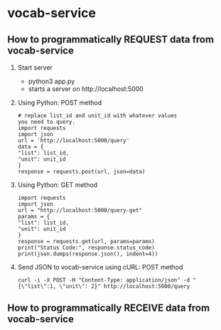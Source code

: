 # vocab-service

## How to programmatically REQUEST data from vocab-service
1. Start server
    - python3 app.py
    - starts a server on http://localhost:5000
2. Using Python: POST method

    ```
    # replace list_id and unit_id with whatever values
    you need to query.
    import requests
    import json
    url = 'http://localhost:5000/query'
    data = {
    "list": list_id,
    "unit": unit_id
    }
    response = requests.post(url, json=data)
    ```
3. Using Python: GET method
    ```
    import requests
    import json
    url = "http://localhost:5000/query-get"
    params = {
    "list": list_id,
    "unit": unit_id
    }
    response = requests.get(url, params=params)
    print("Status Code:", response.status_code)
    print(json.dumps(response.json(), indent=4))

3. Send JSON to vocab-service using cURL: POST method
    ```
    curl -i -X POST -H "Content-Type: application/json" -d "{\"list\":1, \"unit\": 2}" http://localhost:5000/query
    ```


## How to programmatically RECEIVE data from vocab-service

